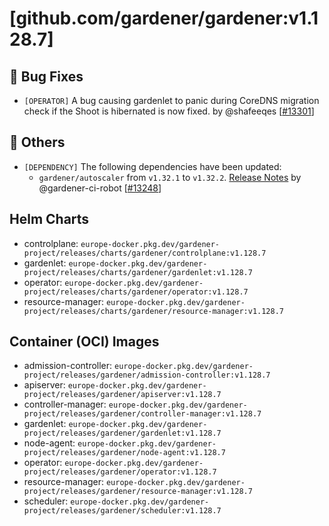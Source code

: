 # [github.com/gardener/gardener:v1.128.7]

## 🐛 Bug Fixes
- `[OPERATOR]` A bug causing gardenlet to panic during CoreDNS migration check if the Shoot is hibernated is now fixed. by @shafeeqes [[#13301](https://github.com/gardener/gardener/pull/13301)]

## 🏃 Others
- `[DEPENDENCY]` The following dependencies have been updated:  
  - `gardener/autoscaler` from `v1.32.1` to `v1.32.2`. [Release Notes](https://redirect.github.com/gardener/autoscaler/releases/tag/v1.32.2) by @gardener-ci-robot [[#13248](https://github.com/gardener/gardener/pull/13248)]

## Helm Charts
- controlplane: `europe-docker.pkg.dev/gardener-project/releases/charts/gardener/controlplane:v1.128.7`
- gardenlet: `europe-docker.pkg.dev/gardener-project/releases/charts/gardener/gardenlet:v1.128.7`
- operator: `europe-docker.pkg.dev/gardener-project/releases/charts/gardener/operator:v1.128.7`
- resource-manager: `europe-docker.pkg.dev/gardener-project/releases/charts/gardener/resource-manager:v1.128.7`
## Container (OCI) Images
- admission-controller: `europe-docker.pkg.dev/gardener-project/releases/gardener/admission-controller:v1.128.7`
- apiserver: `europe-docker.pkg.dev/gardener-project/releases/gardener/apiserver:v1.128.7`
- controller-manager: `europe-docker.pkg.dev/gardener-project/releases/gardener/controller-manager:v1.128.7`
- gardenlet: `europe-docker.pkg.dev/gardener-project/releases/gardener/gardenlet:v1.128.7`
- node-agent: `europe-docker.pkg.dev/gardener-project/releases/gardener/node-agent:v1.128.7`
- operator: `europe-docker.pkg.dev/gardener-project/releases/gardener/operator:v1.128.7`
- resource-manager: `europe-docker.pkg.dev/gardener-project/releases/gardener/resource-manager:v1.128.7`
- scheduler: `europe-docker.pkg.dev/gardener-project/releases/gardener/scheduler:v1.128.7`
